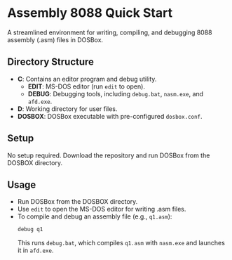# Assembly 8088 Quick Start

A streamlined environment for writing, compiling, and debugging 8088 assembly (.asm) files in DOSBox.

## Directory Structure
- **C**: Contains an editor program and debug utility.
  - **EDIT**: MS-DOS editor (run `edit` to open).
  - **DEBUG**: Debugging tools, including `debug.bat`, `nasm.exe`, and `afd.exe`.
- **D**: Working directory for user files.
- **DOSBOX**: DOSBox executable with pre-configured `dosbox.conf`.

## Setup
No setup required. Download the repository and run DOSBox from the DOSBOX directory.

## Usage
- Run DOSBox from the DOSBOX directory.
- Use `edit` to open the MS-DOS editor for writing .asm files.
- To compile and debug an assembly file (e.g., `q1.asm`):
  ```bash
  debug q1
  ```
  This runs `debug.bat`, which compiles `q1.asm` with `nasm.exe` and launches it in `afd.exe`.
